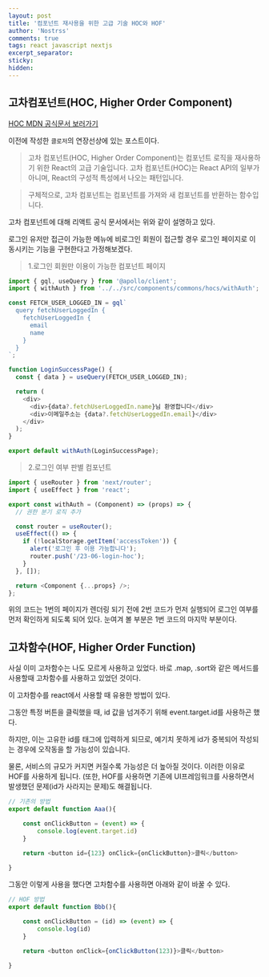 ```yaml
---
layout: post
title: '컴포넌트 재사용을 위한 고급 기술 HOC와 HOF'
author: 'Nostrss'
comments: true
tags: react javascript nextjs
excerpt_separator:
sticky:
hidden:
---
```


## 고차컴포넌트(HOC, Higher Order Component)
[HOC MDN 공식문서 보러가기](https://ko.reactjs.org/docs/higher-order-components.html#dont-mutate-the-original-component-use-composition)

이전에 작성한 `클로저`의 연장선상에 있는 포스트이다.

>고차 컴포넌트(HOC, Higher Order Component)는 컴포넌트 로직을 재사용하기 위한 React의 고급 기술입니다. 고차 컴포넌트(HOC)는 React API의 일부가 아니며, React의 구성적 특성에서 나오는 패턴입니다.

>구체적으로, 고차 컴포넌트는 컴포넌트를 가져와 새 컴포넌트를 반환하는 함수입니다.

고차 컴포넌트에 대해 리액트 공식 문서에서는 위와 같이 설명하고 있다.

로그인 유저만 접근이 가능한 메뉴에 비로그인 회원이 접근할 경우 로그인 페이지로 이동시키는 기능을 구현한다고 가정해보겠다.



>1.로그인 회원만 이용이 가능한 컴포넌트 페이지

```javascript
import { gql, useQuery } from '@apollo/client';
import { withAuth } from '../../src/components/commons/hocs/withAuth';

const FETCH_USER_LOGGED_IN = gql`
  query fetchUserLoggedIn {
    fetchUserLoggedIn {
      email
      name
    }
  }
`;

function LoginSuccessPage() {
  const { data } = useQuery(FETCH_USER_LOGGED_IN);

  return (
    <div>
      <div>{data?.fetchUserLoggedIn.name}님 환영합니다</div>
      <div>이메일주소는 {data?.fetchUserLoggedIn.email}</div>
    </div>
  );
}

export default withAuth(LoginSuccessPage);
```


>2.로그인 여부 판별 컴포넌트
```javascript
import { useRouter } from 'next/router';
import { useEffect } from 'react';

export const withAuth = (Component) => (props) => {
  // 권한 분기 로직 추가

  const router = useRouter();
  useEffect(() => {
    if (!localStorage.getItem('accessToken')) {
      alert('로그인 후 이용 가능합니다');
      router.push('/23-06-login-hoc');
    }
  }, []);

  return <Component {...props} />;
};
```

위의 코드는 1번의 페이지가 렌더링 되기 전에 2번 코드가 먼저 실행되어 로그인 여부를 먼저 확인하게 되도록 되어 있다. 눈여겨 볼 부분은 1번 코드의 마지막 부분이다.

## 고차함수(HOF, Higher Order Function)

사실 이미 고차함수는 나도 모르게 사용하고 있었다. 바로 .map, .sort와 같은 메서드를 사용할때 고차함수를 사용하고 있었던 것이다.

이 고차함수를 react에서 사용할 때 유용한 방법이 있다.

그동안 특정 버튼을 클릭했을 때, id 값을 넘겨주기 위해 event.target.id를 사용하곤 했다.

하지만, 이는 고유한 id를 태그에 입력하게 되므로, 예기치 못하게 id가 중복되어 작성되는 경우에 오작동을 할 가능성이 있습니다.

물론, 서비스의 규모가 커지면 커질수록 가능성은 더 높아질 것이다. 이러한 이유로 HOF를 사용하게 됩니다.
(또한, HOF를 사용하면 기존에 UI프레임워크를 사용하면서 발생했던 문제(id가 사라지는 문제)도 해결됩니다.

```javascript
// 기존의 방법
export default function Aaa(){

	const onClickButton = (event) => {
		console.log(event.target.id)
	}

	return <button id={123} onClick={onClickButton}>클릭</button>
	
}
```
그동안 이렇게 사용을 했다면 고차함수를 사용하면 아래와 같이 바꿀 수 있다.

```javascript
// HOF 방법
export default function Bbb(){

	const onClickButton = (id) => (event) => {
		console.log(id)
	}

	return <button onClick={onClickButton(123)}>클릭</button>
	
}
```







